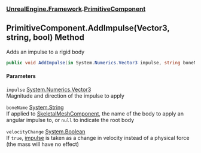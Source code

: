 ### [UnrealEngine.Framework](UnrealEngine_Framework.md 'UnrealEngine.Framework').[PrimitiveComponent](PrimitiveComponent.md 'UnrealEngine.Framework.PrimitiveComponent')
## PrimitiveComponent.AddImpulse(Vector3, string, bool) Method
Adds an impulse to a rigid body  
```csharp
public void AddImpulse(in System.Numerics.Vector3 impulse, string boneName=null, bool velocityChange=false);
```
#### Parameters
<a name='UnrealEngine_Framework_PrimitiveComponent_AddImpulse(System_Numerics_Vector3_string_bool)_impulse'></a>
`impulse` [System.Numerics.Vector3](https://docs.microsoft.com/en-us/dotnet/api/System.Numerics.Vector3 'System.Numerics.Vector3')  
Magnitude and direction of the impulse to apply
  
<a name='UnrealEngine_Framework_PrimitiveComponent_AddImpulse(System_Numerics_Vector3_string_bool)_boneName'></a>
`boneName` [System.String](https://docs.microsoft.com/en-us/dotnet/api/System.String 'System.String')  
If applied to [SkeletalMeshComponent](SkeletalMeshComponent.md 'UnrealEngine.Framework.SkeletalMeshComponent'), the name of the body to apply an angular impulse to, or `null` to indicate the root body
  
<a name='UnrealEngine_Framework_PrimitiveComponent_AddImpulse(System_Numerics_Vector3_string_bool)_velocityChange'></a>
`velocityChange` [System.Boolean](https://docs.microsoft.com/en-us/dotnet/api/System.Boolean 'System.Boolean')  
If `true`, [impulse](PrimitiveComponent_AddImpulse(Vector3_string_bool).md#UnrealEngine_Framework_PrimitiveComponent_AddImpulse(System_Numerics_Vector3_string_bool)_impulse 'UnrealEngine.Framework.PrimitiveComponent.AddImpulse(System.Numerics.Vector3, string, bool).impulse') is taken as a change in velocity instead of a physical force (the mass will have no effect)
  
